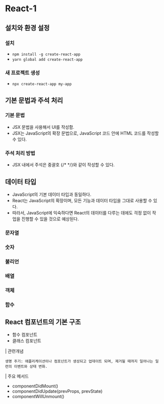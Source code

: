# React-1

## 설치와 환경 설정
### 설치
- `npm install -g create-react-app`
- `yarn global add create-react-app`

### 새 프로젝트 생성
- `npx create-react-app my-app`

## 기본 문법과 주석 처리
### 기본 문법
- JSX 문법을 사용해서 UI를 작성함.
- JSX는 JavaScript의 확장 문법으로, JavaScript 코드 안에 HTML 코드를 작성할 수 있다.

### 주석 처리 방법
- JSX 내에서 주석은 중괄호 {/* */}와 같이 작성할 수 있다.

## 데이터 타입
- JavaScript의 기본 데이터 타입과 동일하다.
- React는 JavaScript의 확장이며, 모든 기능과 데이터 타입을 그대로 사용할 수 있다.
- 따라서, JavaScript에 익숙하다면 React의 데이터를 다루는 데에도 걱정 없이 작업을 진행할 수 있을 것으로 예상된다.
### 문자열
### 숫자
### 불리언
### 배열
### 객체
### 함수

## React 컴포넌트의 기본 구조
- 함수 컴포넌트
- 클래스 컴포넌트

| 관련개념

    생명 주기: 애플리케이션이나 컴포넌트가 생성되고 업데이트 되며, 제거될 때까지 일어나는 일련의 이벤트와 상태 변화.

| 주요 메서드
  - componentDidMount()
  - componentDidUpdate(prevProps, prevState)
  - componentWillUnmount()